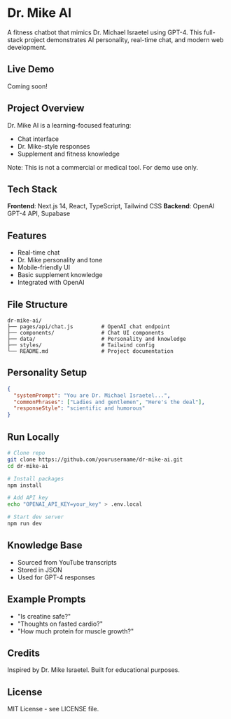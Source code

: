 # Dr. Mike AI

A fitness chatbot that mimics Dr. Michael Israetel using GPT-4. This full-stack project demonstrates AI personality, real-time chat, and modern web development.

## Live Demo
Coming soon!
<!-- [Visit Site](https://your-domain.com) -->

## Project Overview

Dr. Mike AI is a learning-focused  featuring:

* Chat interface
* Dr. Mike-style responses
* Supplement and fitness knowledge

Note: This is not a commercial or medical tool. For demo use only.

## Tech Stack

**Frontend**: Next.js 14, React, TypeScript, Tailwind CSS
**Backend**: OpenAI GPT-4 API, Supabase 


## Features

* Real-time chat
* Dr. Mike personality and tone
* Mobile-friendly UI
* Basic supplement knowledge
* Integrated with OpenAI

## File Structure

```
dr-mike-ai/
├── pages/api/chat.js         # OpenAI chat endpoint
├── components/               # Chat UI components
├── data/                     # Personality and knowledge
├── styles/                   # Tailwind config
└── README.md                 # Project documentation
```

## Personality Setup

```json
{
  "systemPrompt": "You are Dr. Michael Israetel...",
  "commonPhrases": ["Ladies and gentlemen", "Here's the deal"],
  "responseStyle": "scientific and humorous"
}
```

## Run Locally

```bash
# Clone repo
git clone https://github.com/yourusername/dr-mike-ai.git
cd dr-mike-ai

# Install packages
npm install

# Add API key
echo "OPENAI_API_KEY=your_key" > .env.local

# Start dev server
npm run dev
```



## Knowledge Base

* Sourced from YouTube transcripts
* Stored in JSON
* Used for GPT-4 responses

## Example Prompts

* "Is creatine safe?"
* "Thoughts on fasted cardio?"
* "How much protein for muscle growth?"


## Credits

Inspired by Dr. Mike Israetel. Built for educational purposes.

## License

MIT License - see LICENSE file.
